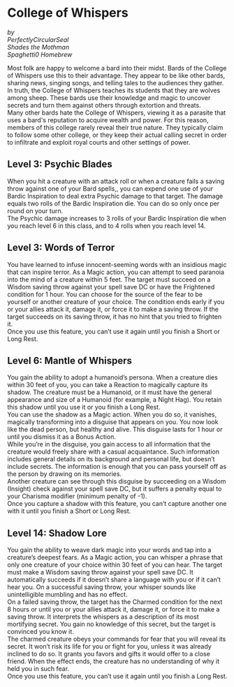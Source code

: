 # College of Whispers

*by*  
*PerfectlyCircularSeal*  
*Shades the Mothman*  
*Spaghetti0 Homebrew*  

Most folk are happy to welcome a bard into their midst. Bards of the College of Whispers use this to their advantage. They appear to be like other bards, sharing news, singing songs, and telling tales to the audiences they gather. In truth, the College of Whispers teaches its students that they are wolves among sheep. These bards use their knowledge and magic to uncover secrets and turn them against others through extortion and threats.  
Many other bards hate the College of Whispers, viewing it as a parasite that uses a bard's reputation to acquire wealth and power. For this reason, members of this college rarely reveal their true nature. They typically claim to follow some other college, or they keep their actual calling secret in order to infiltrate and exploit royal courts and other settings of power.

## Level 3: Psychic Blades
When you hit a creature with an attack roll or when a creature fails a saving throw against one of your Bard spells,, you can expend one use of your Bardic Inspiration to deal extra Psychic damage to that target. The damage equals two rolls of the Bardic Inspiration die. You can do so only once per round on your turn.  
The Psychic damage increases to 3 rolls of your Bardic Inspiration die when you reach level 6 in this class, and to 4 rolls when you reach level 14. 

## Level 3: Words of Terror
You have learned to infuse innocent-seeming words with an insidious magic that can inspire terror. As a Magic action, you can attempt to seed paranoia into the mind of a creature within 5 feet. The target must succeed on a Wisdom saving throw against your spell save DC or have the Frightened condition for 1 hour. You can choose for the source of the fear to be yourself or another creature of your choice. The condition ends early if you or your allies attack it, damage it, or force it to make a saving throw. If the target succeeds on its saving throw, it has no hint that you tried to frighten it.  
Once you use this feature, you can’t use it again until you finish a Short or Long Rest.

## Level 6: Mantle of Whispers
You gain the ability to adopt a humanoid’s persona. When a creature dies within 30 feet of you, you can take a Reaction to magically capture its shadow. The creature must be a Humanoid, or it must have the general appearance and size of a Humanoid (for example, a Night Hag). You retain this shadow until you use it or you finish a Long Rest.  
You can use the shadow as a Magic action. When you do so, it vanishes, magically transforming into a disguise that appears on you. You now look like the dead person, but healthy and alive. This disguise lasts for 1 hour or until you dismiss it as a Bonus Action.  
While you’re in the disguise, you gain access to all information that the creature would freely share with a casual acquaintance. Such information includes general details on its background and personal life, but doesn’t include secrets. The information is enough that you can pass yourself off as the person by drawing on its memories.  
Another creature can see through this disguise by succeeding on a Wisdom (Insight) check against your spell save DC, but it suffers a penalty equal to your Charisma modifier (minimum penalty of -1).  
Once you capture a shadow with this feature, you can’t capture another one with it until you finish a Short or Long Rest.

## Level 14: Shadow Lore
You gain the ability to weave dark magic into your words and tap into a creature’s deepest fears. As a Magic action, you can whisper a phrase that only one creature of your choice within 30 feet of you can hear. The target must make a Wisdom saving throw against your spell save DC. It automatically succeeds if it doesn’t share a language with you or if it can’t hear you. On a successful saving throw, your whisper sounds like unintelligible mumbling and has no effect.  
On a failed saving throw, the target has the Charmed condition for the next 8 hours or until you or your allies attack it, damage it, or force it to make a saving throw. It interprets the whispers as a description of its most mortifying secret. You gain no knowledge of this secret, but the target is convinced you know it.  
The charmed creature obeys your commands for fear that you will reveal its secret. It won’t risk its life for you or fight for you, unless it was already inclined to do so. It grants you favors and gifts it would offer to a close friend. When the effect ends, the creature has no understanding of why it held you in such fear.  
Once you use this feature, you can’t use it again until you finish a Long Rest.